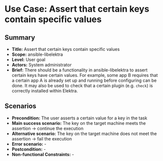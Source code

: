 # Use Case: Assert that certain keys contain specific values

## Summary

- **Title:** Assert that certain keys contain specific values
- **Scope:** ansible-libelektra
- **Level:** User goal
- **Actors:** System administrator
- **Brief:** There should be a functionality in ansible-libelektra to assert certain keys have certain values.
For example, some app B requires that a certain app A is already set up and running before configuring can be done.
It may also be used to check that a certain plugin (e.g. `check`) is correctly installed within Elektra.

## Scenarios

- **Precondition:** The user asserts a certain value for a key in the task
- **Main success scenario:** The key on the target machine meets the assertion -> continue the execution
- **Alternative scenario:** The key on the target machine does not meet the assertion -> fail the execution
- **Error scenario:** -
- **Postcondition:** -
- **Non-functional Constraints:** -
